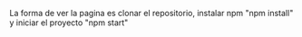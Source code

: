 La forma de ver la pagina es clonar el repositorio, instalar npm "npm install" y iniciar el proyecto "npm start"
